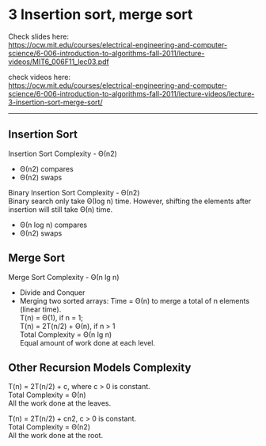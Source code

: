 3	Insertion sort, merge sort  
===

Check slides here:   
https://ocw.mit.edu/courses/electrical-engineering-and-computer-science/6-006-introduction-to-algorithms-fall-2011/lecture-videos/MIT6_006F11_lec03.pdf  

check videos here:  
https://ocw.mit.edu/courses/electrical-engineering-and-computer-science/6-006-introduction-to-algorithms-fall-2011/lecture-videos/lecture-3-insertion-sort-merge-sort/  

---

## Insertion Sort  
Insertion Sort Complexity - Θ(n2)   
+ Θ(n2) compares  
+ Θ(n2) swaps  

Binary Insertion Sort Complexity - Θ(n2)   
Binary search only take Θ(log n) time. However, shifting the elements after insertion will still take Θ(n) time.   
+ Θ(n log n) compares  
+ Θ(n2) swaps  

## Merge Sort  
Merge Sort Complexity - Θ(n lg n)  
- Divide and Conquer  
- Merging two sorted arrays: Time = Θ(n) to merge a total of n elements (linear time).  
T(n) = Θ(1), if n = 1;  
T(n) = 2T(n/2) + Θ(n), if n > 1  
Total Complexity = Θ(n lg n)  
Equal amount of work done at each level.  

## Other Recursion Models Complexity  
T(n) = 2T(n/2) + c, where c > 0 is constant.   
Total Complexity = Θ(n)  
All the work done at the leaves.  

T(n) = 2T(n/2) + cn2, c > 0 is constant.  
Total Complexity = Θ(n2)  
All the work done at the root.  
